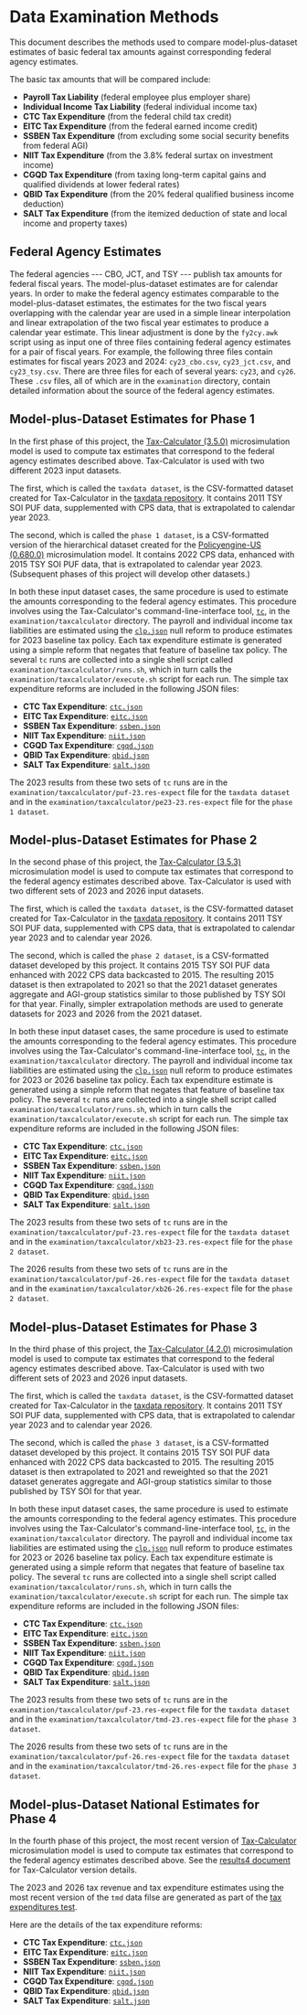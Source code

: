 Data Examination Methods
========================

This document describes the methods used to compare model-plus-dataset
estimates of basic federal tax amounts against corresponding federal
agency estimates.

The basic tax amounts that will be compared include:
* **Payroll Tax Liability** (federal employee plus employer share)
* **Individual Income Tax Liability** (federal individual income tax)
* **CTC Tax Expenditure** (from the federal child tax credit)
* **EITC Tax Expenditure** (from the federal earned income credit)
* **SSBEN Tax Expenditure** (from excluding some social security benefits from federal AGI)
* **NIIT Tax Expenditure** (from the 3.8% federal surtax on investment income)
* **CGQD Tax Expenditure** (from taxing long-term capital gains and qualified dividends at lower federal rates)
* **QBID Tax Expenditure** (from the 20% federal qualified business income deduction)
* **SALT Tax Expenditure** (from the itemized deduction of state and local income and property taxes)

Federal Agency Estimates
------------------------

The federal agencies --- CBO, JCT, and TSY --- publish tax amounts for
federal fiscal years.  The model-plus-dataset estimates are for
calendar years.  In order to make the federal agency estimates
comparable to the model-plus-dataset estimates, the estimates for the
two fiscal years overlapping with the calendar year are used in a
simple linear interpolation and linear extrapolation of the two fiscal
year estimates to produce a calendar year estimate.  This linear
adjustment is done by the `fy2cy.awk` script using as input one of
three files containing federal agency estimates for a pair of fiscal years.
For example, the following three files contain estimates for fiscal years 2023
and 2024: `cy23_cbo.csv`, `cy23_jct.csv`, and `cy23_tsy.csv`.  There are
three files for each of several years: `cy23`, and `cy26`.
These `.csv` files, all of which are in the `examination` directory,
contain detailed information about the source of the federal agency
estimates.

Model-plus-Dataset Estimates for Phase 1
----------------------------------------

In the first phase of this project, the
[Tax-Calculator (3.5.0)](https://github.com/PSLmodels/Tax-Calculator)
microsimulation model is used to compute tax estimates that correspond
to the federal agency estimates described above.  Tax-Calculator is
used with two different 2023 input datasets.

The first, which is called the `taxdata dataset`, is the CSV-formatted
dataset created for Tax-Calculator in the [taxdata
repository](https://github.com/PSLmodels/taxdata).  It contains 2011
TSY SOI PUF data, supplemented with CPS data, that is extrapolated to
calendar year 2023.

The second, which is called the `phase 1 dataset`, is a CSV-formatted
version of the hierarchical dataset created for the [Policyengine-US
(0.680.0)](https://github.com/PolicyEngine/policyengine-us)
microsimulation model.  It contains 2022 CPS data, enhanced with 2015
TSY SOI PUF data, that is extrapolated to calendar year 2023.
(Subsequent phases of this project will develop other datasets.)

In both these input dataset cases, the same procedure is used to
estimate the amounts corresponding to the federal agency estimates.
This procedure involves using the Tax-Calculator's
command-line-interface tool,
[`tc`](https://taxcalc.pslmodels.org/guide/cli.html), in the
`examination/taxcalculator` directory.  The payroll and individual
income tax liabilities are estimated using the
[`clp.json`](./taxcalculator/clp.json) null reform to produce
estimates for 2023 baseline tax policy.  Each tax expenditure estimate
is generated using a simple reform that negates that feature of
baseline tax policy.  The several `tc` runs are collected into a
single shell script called `examination/taxcalculator/runs.sh`, which
in turn calls the `examination/taxcalculator/execute.sh` script for
each run.  The simple tax expenditure reforms are included in the
following JSON files:

* **CTC Tax Expenditure**: [`ctc.json`](./taxcalculator/ctc.json)
* **EITC Tax Expenditure**: [`eitc.json`](./taxcalculator/eitc.json)
* **SSBEN Tax Expenditure**: [`ssben.json`](./taxcalculator/ssben.json)
* **NIIT Tax Expenditure**: [`niit.json`](./taxcalculator/niit.json)
* **CGQD Tax Expenditure**: [`cgqd.json`](./taxcalculator/cgqd.json)
* **QBID Tax Expenditure**: [`qbid.json`](./taxcalculator/qbid.json)
* **SALT Tax Expenditure**: [`salt.json`](./taxcalculator/salt.json)

The 2023 results from these two sets of `tc` runs are in the
`examination/taxcalculator/puf-23.res-expect` file for the
`taxdata dataset` and in the
`examination/taxcalculator/pe23-23.res-expect` file for the
`phase 1 dataset`.


Model-plus-Dataset Estimates for Phase 2
----------------------------------------

In the second phase of this project, the
[Tax-Calculator (3.5.3)](https://github.com/PSLmodels/Tax-Calculator)
microsimulation model is used to compute tax estimates that correspond
to the federal agency estimates described above.  Tax-Calculator is
used with two different sets of 2023 and 2026 input datasets.

The first, which is called the `taxdata dataset`, is the CSV-formatted
dataset created for Tax-Calculator in the [taxdata
repository](https://github.com/PSLmodels/taxdata).  It contains 2011
TSY SOI PUF data, supplemented with CPS data, that is extrapolated to
calendar year 2023 and to calendar year 2026.

The second, which is called the `phase 2 dataset`, is a CSV-formatted
dataset developed by this project.  It contains 2015 TSY SOI PUF data
enhanced with 2022 CPS data backcasted to 2015.  The resulting 2015
dataset is then extrapolated to 2021 so that the 2021 dataset
generates aggregate and AGI-group statistics similar to those
published by TSY SOI for that year.  Finally, simpler extrapolation
methods are used to generate datasets for 2023 and 2026 from the 2021
dataset.

In both these input dataset cases, the same procedure is used to
estimate the amounts corresponding to the federal agency estimates.
This procedure involves using the Tax-Calculator's
command-line-interface tool,
[`tc`](https://taxcalc.pslmodels.org/guide/cli.html), in the
`examination/taxcalculator` directory.  The payroll and individual
income tax liabilities are estimated using the
[`clp.json`](./taxcalculator/clp.json) null reform to produce
estimates for 2023 or 2026 baseline tax policy.  Each tax expenditure
estimate is generated using a simple reform that negates that feature
of baseline tax policy.  The several `tc` runs are collected into a
single shell script called `examination/taxcalculator/runs.sh`, which
in turn calls the `examination/taxcalculator/execute.sh` script for
each run.  The simple tax expenditure reforms are included in the
following JSON files:

* **CTC Tax Expenditure**: [`ctc.json`](./taxcalculator/ctc.json)
* **EITC Tax Expenditure**: [`eitc.json`](./taxcalculator/eitc.json)
* **SSBEN Tax Expenditure**: [`ssben.json`](./taxcalculator/ssben.json)
* **NIIT Tax Expenditure**: [`niit.json`](./taxcalculator/niit.json)
* **CGQD Tax Expenditure**: [`cgqd.json`](./taxcalculator/cgqd.json)
* **QBID Tax Expenditure**: [`qbid.json`](./taxcalculator/qbid.json)
* **SALT Tax Expenditure**: [`salt.json`](./taxcalculator/salt.json)

The 2023 results from these two sets of `tc` runs are in the
`examination/taxcalculator/puf-23.res-expect` file for the
`taxdata dataset` and in the
`examination/taxcalculator/xb23-23.res-expect` file for the
`phase 2 dataset`.

The 2026 results from these two sets of `tc` runs are in the
`examination/taxcalculator/puf-26.res-expect` file for the
`taxdata dataset` and in the
`examination/taxcalculator/xb26-26.res-expect` file for the
`phase 2 dataset`.


Model-plus-Dataset Estimates for Phase 3
----------------------------------------

In the third phase of this project, the
[Tax-Calculator (4.2.0)](https://github.com/PSLmodels/Tax-Calculator)
microsimulation model is used to compute tax estimates that correspond
to the federal agency estimates described above.  Tax-Calculator is
used with two different sets of 2023 and 2026 input datasets.

The first, which is called the `taxdata dataset`, is the CSV-formatted
dataset created for Tax-Calculator in the [taxdata
repository](https://github.com/PSLmodels/taxdata).  It contains 2011
TSY SOI PUF data, supplemented with CPS data, that is extrapolated to
calendar year 2023 and to calendar year 2026.

The second, which is called the `phase 3 dataset`, is a CSV-formatted
dataset developed by this project.  It contains 2015 TSY SOI PUF data
enhanced with 2022 CPS data backcasted to 2015.  The resulting 2015
dataset is then extrapolated to 2021 and reweighted so that the 2021
dataset generates aggregate and AGI-group statistics similar to those
published by TSY SOI for that year.

In both these input dataset cases, the same procedure is used to
estimate the amounts corresponding to the federal agency estimates.
This procedure involves using the Tax-Calculator's
command-line-interface tool,
[`tc`](https://taxcalc.pslmodels.org/guide/cli.html), in the
`examination/taxcalculator` directory.  The payroll and individual
income tax liabilities are estimated using the
[`clp.json`](./taxcalculator/clp.json) null reform to produce
estimates for 2023 or 2026 baseline tax policy.  Each tax expenditure
estimate is generated using a simple reform that negates that feature
of baseline tax policy.  The several `tc` runs are collected into a
single shell script called `examination/taxcalculator/runs.sh`, which
in turn calls the `examination/taxcalculator/execute.sh` script for
each run.  The simple tax expenditure reforms are included in the
following JSON files:

* **CTC Tax Expenditure**: [`ctc.json`](./taxcalculator/ctc.json)
* **EITC Tax Expenditure**: [`eitc.json`](./taxcalculator/eitc.json)
* **SSBEN Tax Expenditure**: [`ssben.json`](./taxcalculator/ssben.json)
* **NIIT Tax Expenditure**: [`niit.json`](./taxcalculator/niit.json)
* **CGQD Tax Expenditure**: [`cgqd.json`](./taxcalculator/cgqd.json)
* **QBID Tax Expenditure**: [`qbid.json`](./taxcalculator/qbid.json)
* **SALT Tax Expenditure**: [`salt.json`](./taxcalculator/salt.json)

The 2023 results from these two sets of `tc` runs are in the
`examination/taxcalculator/puf-23.res-expect` file for the
`taxdata dataset` and in the
`examination/taxcalculator/tmd-23.res-expect` file for the
`phase 3 dataset`.

The 2026 results from these two sets of `tc` runs are in the
`examination/taxcalculator/puf-26.res-expect` file for the
`taxdata dataset` and in the
`examination/taxcalculator/tmd-26.res-expect` file for the
`phase 3 dataset`.

Model-plus-Dataset National Estimates for Phase 4
-------------------------------------------------

In the fourth phase of this project, the most recent version of
[Tax-Calculator](https://github.com/PSLmodels/Tax-Calculator)
microsimulation model is used to compute tax estimates that correspond
to the federal agency estimates described above.  See the [results4
document](results4.md) for Tax-Calculator version details.

The 2023 and 2026 tax revenue and tax expenditure estimates using the
most recent version of the `tmd` data filse are generated as part of
the [tax expenditures test](../../tests/test_tax_expenditures.py).

Here are the details of the tax expenditure reforms:

* **CTC Tax Expenditure**: [`ctc.json`](./taxcalculator/ctc.json)
* **EITC Tax Expenditure**: [`eitc.json`](./taxcalculator/eitc.json)
* **SSBEN Tax Expenditure**: [`ssben.json`](./taxcalculator/ssben.json)
* **NIIT Tax Expenditure**: [`niit.json`](./taxcalculator/niit.json)
* **CGQD Tax Expenditure**: [`cgqd.json`](./taxcalculator/cgqd.json)
* **QBID Tax Expenditure**: [`qbid.json`](./taxcalculator/qbid.json)
* **SALT Tax Expenditure**: [`salt.json`](./taxcalculator/salt.json)
